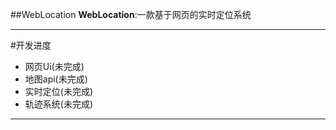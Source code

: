 ##WebLocation
 **WebLocation**:一款基于网页的实时定位系统
 
----
#开发进度
- 网页Ui(未完成)
- 地图api(未完成)
- 实时定位(未完成)
- 轨迹系统(未完成)
---

